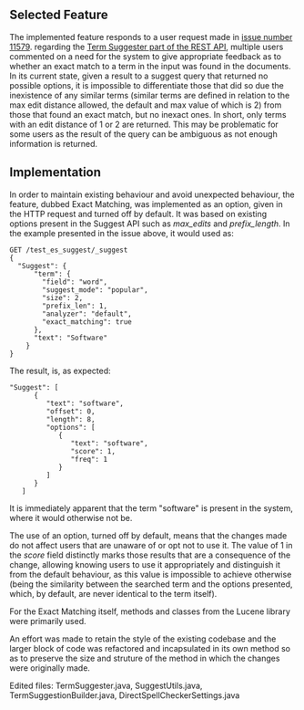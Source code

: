 Selected Feature
----------------
The implemented feature responds to a user request made in [issue number 11579](https://github.com/elastic/elasticsearch/issues/11579). regarding the [Term Suggester part of the REST API](https://www.elastic.co/guide/en/elasticsearch/reference/current/search-suggesters-term.html), multiple users commented on a need for the system to give appropriate feedback as to whether an exact match to a term in the input was found in the documents. In its current state, given a result to a suggest query that returned no possible options, it is impossible to differentiate those that did so due the inexistence of any similar terms (similar terms are defined in relation to the max edit distance allowed, the default and max value of which is 2) from those that found an exact match, but no inexact ones. In short, only terms with an edit distance of 1 or 2 are returned. This may be problematic for some users as the result of the query can be ambiguous as not enough information is returned.

Implementation
--------------
In order to maintain existing behaviour and avoid unexpected behaviour, the feature, dubbed Exact Matching, was implemented as an option, given in the HTTP request and turned off by default. It was based on existing options present in the Suggest API such as *max_edits* and *prefix_length*. In the example presented in the issue above, it would used as:

    GET /test_es_suggest/_suggest
    {
      "Suggest": {
          "term": {
            "field": "word",
            "suggest_mode": "popular",
            "size": 2,
            "prefix_len": 1,
            "analyzer": "default",
            "exact_matching": true
          },
          "text": "Software"
        }
    }

The result, is, as expected:

    "Suggest": [
          {
             "text": "software",
             "offset": 0,
             "length": 8,
             "options": [
                {
                   "text": "software",
                   "score": 1,
                   "freq": 1
                }
             ]
          }
       ]
It is immediately apparent that the term "software" is present in the system, where it would otherwise not be.

The use of an option, turned off by default, means that the changes made do not affect users that are unaware of or opt not to use it. The value of 1 in the *score* field distinctly marks those results that are a consequence of the change, allowing knowing users to use it appropriately and distinguish it from the default behaviour, as this value is impossible to achieve otherwise (being the similarity between the searched term and the options presented, which, by default, are never identical to the term itself).

For the Exact Matching itself, methods and classes from the Lucene library were primarily used.

An effort was made to retain the style of the existing codebase and the larger block of code was refactored and incapsulated in its own method so as to preserve the size and struture of the method in which the changes were originally made.

Edited files: TermSuggester.java, SuggestUtils.java, TermSuggestionBuilder.java, DirectSpellCheckerSettings.java
